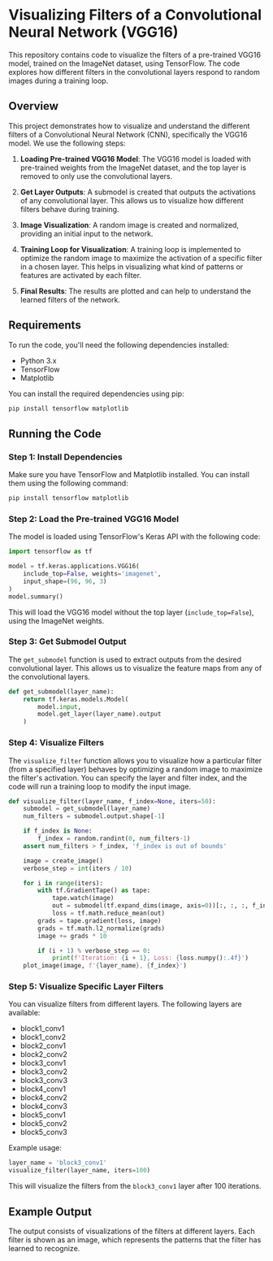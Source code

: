 # Visualizing Filters of a Convolutional Neural Network (VGG16)

This repository contains code to visualize the filters of a pre-trained VGG16 model, trained on the ImageNet dataset, using TensorFlow. The code explores how different filters in the convolutional layers respond to random images during a training loop.

## Overview

This project demonstrates how to visualize and understand the different filters of a Convolutional Neural Network (CNN), specifically the VGG16 model. We use the following steps:

1. **Loading Pre-trained VGG16 Model**: The VGG16 model is loaded with pre-trained weights from the ImageNet dataset, and the top layer is removed to only use the convolutional layers.
   
2. **Get Layer Outputs**: A submodel is created that outputs the activations of any convolutional layer. This allows us to visualize how different filters behave during training.

3. **Image Visualization**: A random image is created and normalized, providing an initial input to the network.

4. **Training Loop for Visualization**: A training loop is implemented to optimize the random image to maximize the activation of a specific filter in a chosen layer. This helps in visualizing what kind of patterns or features are activated by each filter.

5. **Final Results**: The results are plotted and can help to understand the learned filters of the network.

## Requirements

To run the code, you'll need the following dependencies installed:

- Python 3.x
- TensorFlow
- Matplotlib

You can install the required dependencies using pip:

```bash
pip install tensorflow matplotlib
```

## Running the Code

### Step 1: Install Dependencies

Make sure you have TensorFlow and Matplotlib installed. You can install them using the following command:

```bash
pip install tensorflow matplotlib
```

### Step 2: Load the Pre-trained VGG16 Model

The model is loaded using TensorFlow's Keras API with the following code:

```python
import tensorflow as tf

model = tf.keras.applications.VGG16(
    include_top=False, weights='imagenet',
    input_shape=(96, 96, 3)
)
model.summary()
```

This will load the VGG16 model without the top layer (`include_top=False`), using the ImageNet weights.

### Step 3: Get Submodel Output

The `get_submodel` function is used to extract outputs from the desired convolutional layer. This allows us to visualize the feature maps from any of the convolutional layers.

```python
def get_submodel(layer_name):
    return tf.keras.models.Model(
        model.input,
        model.get_layer(layer_name).output
    )
```

### Step 4: Visualize Filters

The `visualize_filter` function allows you to visualize how a particular filter (from a specified layer) behaves by optimizing a random image to maximize the filter's activation. You can specify the layer and filter index, and the code will run a training loop to modify the input image.

```python
def visualize_filter(layer_name, f_index=None, iters=50):
    submodel = get_submodel(layer_name)
    num_filters = submodel.output.shape[-1]

    if f_index is None:
        f_index = random.randint(0, num_filters-1)
    assert num_filters > f_index, 'f_index is out of bounds'

    image = create_image()
    verbose_step = int(iters / 10)

    for i in range(iters):
        with tf.GradientTape() as tape:
            tape.watch(image)
            out = submodel(tf.expand_dims(image, axis=0))[:, :, :, f_index]
            loss = tf.math.reduce_mean(out)
        grads = tape.gradient(loss, image)
        grads = tf.math.l2_normalize(grads)
        image += grads * 10

        if (i + 1) % verbose_step == 0:
            print(f'Iteration: {i + 1}, Loss: {loss.numpy():.4f}')
    plot_image(image, f'{layer_name}, {f_index}')
```

### Step 5: Visualize Specific Layer Filters

You can visualize filters from different layers. The following layers are available:

- block1_conv1
- block1_conv2
- block2_conv1
- block2_conv2
- block3_conv1
- block3_conv2
- block3_conv3
- block4_conv1
- block4_conv2
- block4_conv3
- block5_conv1
- block5_conv2
- block5_conv3

Example usage:

```python
layer_name = 'block3_conv1'
visualize_filter(layer_name, iters=100)
```

This will visualize the filters from the `block3_conv1` layer after 100 iterations.

## Example Output

The output consists of visualizations of the filters at different layers. Each filter is shown as an image, which represents the patterns that the filter has learned to recognize.
